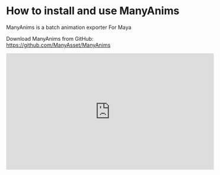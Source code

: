 # How to install and use ManyAnims

ManyAnims is a batch animation exporter For Maya

Download ManyAnims from GitHub:
https://github.com/ManyAsset/ManyAnims

<iframe 
  width="560" 
  height="315" 
  src="https://www.youtube.com/embed/db6RyGAgsdM?si=Heh79uSXQzgCPfOo" 
  title="YouTube video player" 
  frameborder="0" 
  allow="accelerometer; autoplay; clipboard-write; encrypted-media; gyroscope; picture-in-picture; web-share"
  allowfullscreen>
</iframe>

<profile username="Sloth" handle="SadSlothXL" profileImage="/profile/sloth.png"/>
